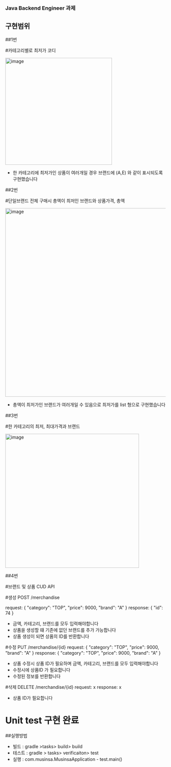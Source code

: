 ### Java Backend Engineer 과제

## 구현범위


##1번


#카테고리별로 최저가 코디


<img width="335" alt="image" src="https://github.com/user-attachments/assets/6def2837-5a3b-425e-8546-6a7715a0db5c">


- 한 카테고리에 최저가인 상품이 여러개일 경우 브랜드에 (A,E) 와 같이 표시되도록 구현했습니다


##2번


#단일브랜드 전체 구매시 총액이 최저인 브랜드와 상품가격, 총액


<img width="591" alt="image" src="https://github.com/user-attachments/assets/3df112f3-b789-4694-8b1d-cacfccbf0d92">


- 총액이 최저가인 브랜드가 여러개일 수 있음으로 최저가를 list 형으로 구현했습니다
  

##3번


#한 카테고리의 최저, 최대가격과 브랜드


<img width="420" alt="image" src="https://github.com/user-attachments/assets/541bd4eb-c556-4821-94c7-6d0c295d189d">

##4번


#브랜드 및 상품 CUD API


#생성 POST /merchandise


request:
 {
    "category": "TOP",
    "price": 9000,
    "brand": "A"
}
response:
{
    "id": 74
}
- 금액, 카테고리, 브랜드를 모두 입력해야합니다
- 상품을 생성할 떄 기존에 없던 브랜드를 추가 가능합니다
- 상품 생성이 되면 상품의 ID를 반환합니다


#수정 PUT /merchandise/{id}
request:
 {
    "category": "TOP",
    "price": 9000,
    "brand": "A"
}
response:
{
    "category": "TOP",
    "price": 9000,
    "brand": "A"
}
- 상품 수정시 상품 ID가 필요하며 금액, 카테고리, 브랜드를 모두 입력해야합니다
- 수정시에 상품ID 가 필요합니다
- 수정된 정보를 반환합니다


#삭제 DELETE /merchandise/{id}
request: x
response: x
- 상품 ID가 필요합니다

  
# Unit test 구현 완료


##실행방법
- 빌드 : gradle >tasks> build> build
- 테스트 : gradle > tasks> verificaiton> test
- 실행 : com.musinsa.MusinsaApplication - test.main()


